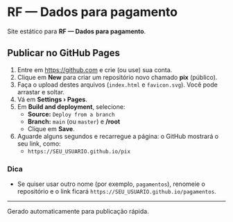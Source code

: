 # RF — Dados para pagamento

Site estático para **RF — Dados para pagamento**.

## Publicar no GitHub Pages

1. Entre em https://github.com e crie (ou use) sua conta.
2. Clique em **New** para criar um repositório novo chamado **pix** (público).
3. Faça o upload destes arquivos (`index.html` e `favicon.svg`). Você pode arrastar e soltar.
4. Vá em **Settings › Pages**.
5. Em **Build and deployment**, selecione:
   - **Source:** `Deploy from a branch`
   - **Branch:** `main` (ou `master`) e **/root**
   - Clique em **Save**.
6. Aguarde alguns segundos e recarregue a página: o GitHub mostrará o seu link, como:
   - `https://SEU_USUARIO.github.io/pix`

### Dica
- Se quiser usar outro nome (por exemplo, `pagamentos`), renomeie o repositório e o link ficará `https://SEU_USUARIO.github.io/pagamentos`.

---

Gerado automaticamente para publicação rápida.
